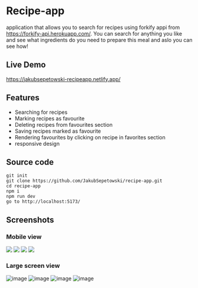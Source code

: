 # Recipe-app 

application that allows you to search for recipes using forkify appi from https://forkify-api.herokuapp.com/.
You can search for anything you like and see what ingredients do you need to prepare this meal and aslo you can see how!


## Live Demo
https://jakubsepetowski-recipeapp.netlify.app/




## Features

- Searching for recipes
- Marking recipes as favourite
- Deleting recipes from favourites section
- Saving recipes marked as favourite
- Rendering favourites by clicking on recipe in favorites section
- responsive design

## Source code

```
git init
git clone https://github.com/JakubSepetowski/recipe-app.git
cd recipe-app
npm i
npm run dev
go to http://localhost:5173/

```

## Screenshots

### Mobile view
<div align="left">
  <img src="https://user-images.githubusercontent.com/114868887/221372742-eee4e8ca-2066-41b6-93c4-adae275bebd5.png">
  <img src="https://user-images.githubusercontent.com/114868887/221372752-431f0244-0e5f-485c-9740-ed0873641f8c.png">
  <img src="https://user-images.githubusercontent.com/114868887/221372765-6c989b96-a678-489e-9ef2-0e0536176ef9.png">
  <img src="https://user-images.githubusercontent.com/114868887/221373308-323853a8-d1e6-425c-9dc4-32ab84406eb9.png">
</div>



### Large screen view

![image](https://user-images.githubusercontent.com/114868887/221372972-d8685a3f-0193-44ae-89b5-554917e66a45.png)
![image](https://user-images.githubusercontent.com/114868887/221372985-c289c5a1-6f39-43a7-805f-bc34cd0a58fd.png)
![image](https://user-images.githubusercontent.com/114868887/221372988-2df4c1eb-00fd-4924-967f-1828edbf8c1d.png)
![image](https://user-images.githubusercontent.com/114868887/221373051-be622a28-a12b-445a-9452-f86560cf8981.png)



